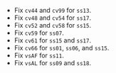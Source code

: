 * Fix `cv44` and `cv99` for `ss13`.
* Fix `cv48` and `cv54` for `ss17`.
* Fix `cv52` and `cv58` for `ss15`.
* Fix `cv59` for `ss07`.
* Fix `cv61` for `ss15` and `ss17`.
* Fix `cv66` for `ss01`, `ss06`, and `ss15`.
* Fix `vsAF` for `ss11`.
* Fix `vsAL` for `ss09` and `ss18`.
